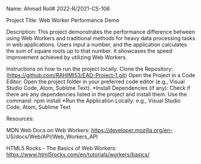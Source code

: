 Name: Ahmad Roll# 2022-R/2021-CS-106

Project Title: Web Worker Performance Demo

Description:
This project demonstrates the performance difference between using Web Workers and traditional methods for heavy data processing tasks in web applications. Users input a number, and the application calculates the sum of square roots up to that number. It showcases the speed improvement achieved by utilizing Web Workers.

Instructions on how to run the project locally: Clone the Repository: (https://github.com/RAHIMI53/EAD-Project-1.git) Open the Project in a Code Editor: Open the project folder in your preferred code editor (e.g., Visual Studio Code, Atom, Sublime Text). *Install Dependencies (if any): Check if there are any dependencies listed in the project and install them. Use the command: npm install *Run the Application Locally: e.g., Visual Studio Code, Atom, Sublime Text

Resources:

MDN Web Docs on Web Workers: https://developer.mozilla.org/en-
US/docs/Web/API/Web_Workers_API

HTML5 Rocks - The Basics of Web Workers:
https://www.html5rocks.com/en/tutorials/workers/basics/
